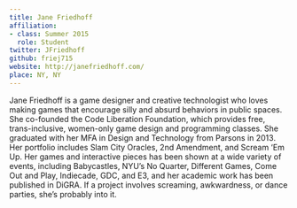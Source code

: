 ```yaml
---
title: Jane Friedhoff
affiliation:
- class: Summer 2015
  role: Student
twitter: JFriedhoff
github: friej715
website: http://janefriedhoff.com/
place: NY, NY
---
```

Jane Friedhoff is a game designer and creative technologist who loves making games that encourage silly and absurd behaviors in public spaces. She co-founded the Code Liberation Foundation, which provides free, trans-inclusive, women-only game design and programming classes. She graduated with her MFA in Design and Technology from Parsons in 2013. Her portfolio includes Slam City Oracles, 2nd Amendment, and Scream ‘Em Up. Her games and interactive pieces has been shown at a wide variety of events, including Babycastles, NYU’s No Quarter, Different Games, Come Out and Play, Indiecade, GDC, and E3, and her academic work has been published in DiGRA. If a project involves screaming, awkwardness, or dance parties, she’s probably into it.